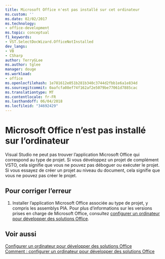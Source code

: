 ```yaml
---
title: Microsoft Office n'est pas installé sur cet ordinateur
ms.custom: ''
ms.date: 02/02/2017
ms.technology:
- office-development
ms.topic: conceptual
f1_keywords:
- VST.SelectDocWizard.OfficeNotInstalled
dev_langs:
- VB
- CSharp
author: TerryGLee
ms.author: tglee
manager: douge
ms.workload:
- office
ms.openlocfilehash: 1e781612e051b281b340c3744d2fbb1e6a1e834d
ms.sourcegitcommit: 0aafcfa08ef74f162af2e5079be77061d7885cac
ms.translationtype: MT
ms.contentlocale: fr-FR
ms.lasthandoff: 06/04/2018
ms.locfileid: "34692429"
---
```

# <a name="microsoft-office-is-not-installed-on-the-computer"></a>Microsoft Office n’est pas installé sur l’ordinateur
  Visual Studio ne peut pas trouver l’application Microsoft Office qui correspond au type de projet. Si vous développez un projet de complément VSTO, cela signifie que vous ne pouvez pas déboguer ou exécuter le projet. Si vous essayez de créer un projet au niveau du document, cela signifie que vous ne pouvez pas créer le projet.  
  
## <a name="to-correct-the-error"></a>Pour corriger l’erreur  
  
1.  Installer l’application Microsoft Office associée au type de projet, y compris les assemblys PIA. Pour plus d’informations sur les versions prises en charge de Microsoft Office, consultez [configurer un ordinateur pour développer des solutions Office](../vsto/configuring-a-computer-to-develop-office-solutions.md).  
  
## <a name="see-also"></a>Voir aussi  
 [Configurer un ordinateur pour développer des solutions Office](../vsto/configuring-a-computer-to-develop-office-solutions.md)   
 [Comment : configurer un ordinateur pour développer des solutions Office](../vsto/how-to-configure-a-computer-to-develop-office-solutions.md)  
  
  